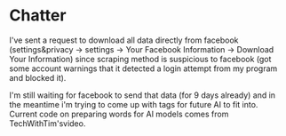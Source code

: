 ﻿# Chatter

I've sent a request to download all data directly from facebook (settings&privacy -> settings -> Your Facebook Information -> Download Your Information) since scraping method is suspicious to facebook (got some account warnings that it detected a login attempt from my program and blocked it).<br>

I'm still waiting for facebook to send that data (for 9 days already) and in the meantime i'm trying to come up with tags for future AI to fit into.<br>
Current code on preparing words for AI models comes from TechWithTim'svideo.